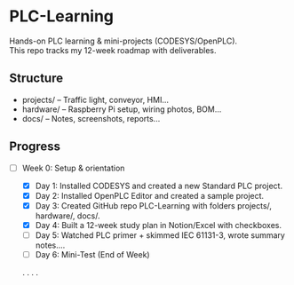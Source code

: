 # PLC-Learning

Hands-on PLC learning & mini-projects (CODESYS/OpenPLC).  
This repo tracks my 12-week roadmap with deliverables.

## Structure
- projects/ – Traffic light, conveyor, HMI...
- hardware/ – Raspberry Pi setup, wiring photos, BOM...
- docs/ – Notes, screenshots, reports...

## Progress
- [ ] Week 0: Setup & orientation
  - [x] Day 1: Installed CODESYS and created a new Standard PLC project.
  - [x] Day 2: Installed OpenPLC Editor and created a sample project.
  - [x] Day 3: Created GitHub repo PLC-Learning with folders projects/, hardware/, docs/.
  - [x] Day 4: Built a 12-week study plan in Notion/Excel with checkboxes.
  - [ ] Day 5: Watched PLC primer + skimmed IEC 61131-3, wrote summary notes....
  - [ ] Day 6: Mini-Test (End of Week)

  .
  .
  .
  .
  
